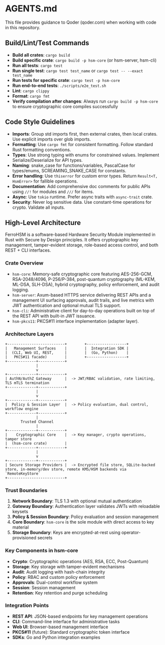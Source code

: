 # AGENTS.md

This file provides guidance to Qoder (qoder.com) when working with code in this repository.

## Build/Lint/Test Commands
- **Build all crates**: `cargo build`
- **Build specific crate**: `cargo build -p hsm-core` (or hsm-server, hsm-cli)
- **Run all tests**: `cargo test`
- **Run single test**: `cargo test test_name` or `cargo test -- --exact test_name`
- **Run tests for specific crate**: `cargo test -p hsm-core`
- **Run end-to-end tests**: `./scripts/e2e_test.sh`
- **Lint**: `cargo clippy`
- **Format**: `cargo fmt`
- **Verify compilation after changes**: Always run `cargo build -p hsm-core` to ensure cryptographic core compiles successfully

## Code Style Guidelines
- **Imports**: Group std imports first, then external crates, then local crates. Use explicit imports over glob imports.
- **Formatting**: Use `cargo fmt` for consistent formatting. Follow standard Rust formatting conventions.
- **Types**: Use strong typing with enums for constrained values. Implement Serialize/Deserialize for API types.
- **Naming**: snake_case for functions/variables, PascalCase for types/enums, SCREAMING_SNAKE_CASE for constants.
- **Error handling**: Use `thiserror` for custom error types. Return `Result<T, HsmError>` for fallible operations.
- **Documentation**: Add comprehensive doc comments for public APIs using `//!` for modules and `///` for items.
- **Async**: Use `tokio` runtime. Prefer async traits with `async-trait` crate.
- **Security**: Never log sensitive data. Use constant-time operations for crypto. Validate all inputs.

## High-Level Architecture

FerroHSM is a software-based Hardware Security Module implemented in Rust with Secure by Design principles. It offers cryptographic key management, tamper-evident storage, role-based access control, and both REST + CLI interfaces.

### Crate Overview
- `hsm-core`: Memory-safe cryptographic core featuring AES-256-GCM, RSA-2048/4096, P-256/P-384, post-quantum cryptography (ML-KEM, ML-DSA, SLH-DSA), hybrid cryptography, policy enforcement, and audit logging.
- `hsm-server`: Axum-based HTTPS service delivering REST APIs and a management UI surfacing approvals, audit trails, and live metrics with JWT authentication and optional mutual TLS support.
- `hsm-cli`: Administrative client for day-to-day operations built on top of the REST API with built-in JWT issuance.
- `hsm-pkcs11`: PKCS#11 interface implementation (adapter layer).

### Architecture Layers
```
+--------------------------+        +------------------+
|   Management Surfaces    |        |  Integration SDK |
|  (CLI, Web UI, REST,     |        |  (Go, Python)    |
|   PKCS#11 facade)        |        +------------------+
+-------------+------------+
              |
              v
+-------------+------------+
| AuthN/AuthZ Gateway      |  -> JWT/RBAC validation, rate limiting, TLS mTLS termination
+-------------+------------+
              |
              v
+-------------+------------+
|  Policy & Session Layer  |  -> Policy evaluation, dual control, workflow engine
+-------------+------------+
              |
       Trusted Channel
              |
+-------------+------------+
|    Cryptographic Core    |  -> Key manager, crypto operations, tamper store
|  (hsm-core crate)        |
+-------------+------------+
              |
              v
+-------------+------------+
| Secure Storage Providers |  -> Encrypted file store, SQLite-backed store, in-memory/dev store, remote KMS/HSM backends via `RemoteKeyStore`
+--------------------------+
```

### Trust Boundaries
1. **Network Boundary**: TLS 1.3 with optional mutual authentication
2. **Gateway Boundary**: Authentication layer validates JWTs with reloadable keysets
3. **Policy & Session Boundary**: Policy evaluation and session management
4. **Core Boundary**: `hsm-core` is the sole module with direct access to key material
5. **Storage Boundary**: Keys are encrypted-at-rest using operator-provisioned secrets

### Key Components in hsm-core
- **Crypto**: Cryptographic operations (AES, RSA, ECC, Post-Quantum)
- **Storage**: Key storage with tamper-evident mechanisms
- **Audit**: Audit logging with hash-chain integrity
- **Policy**: RBAC and custom policy enforcement
- **Approvals**: Dual-control workflow system
- **Session**: Session management
- **Retention**: Key retention and purge scheduling

### Integration Points
- **REST API**: JSON-based endpoints for key management operations
- **CLI**: Command-line interface for administrative tasks
- **Web UI**: Browser-based management interface
- **PKCS#11** (future): Standard cryptographic token interface
- **SDKs**: Go and Python integration examples